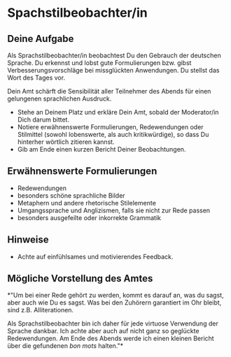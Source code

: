 
# Spachstilbeobachter/in

## Deine Aufgabe

Als Sprachstilbeobachter/in beobachtest Du den Gebrauch der deutschen Sprache.
Du erkennst und lobst gute Formulierungen bzw. gibst Verbesserungsvorschläge bei missglückten Anwendungen. Du stellst das Wort des Tages vor.

Dein Amt schärft die Sensibilität aller Teilnehmer des Abends für einen gelungenen sprachlichen Ausdruck.

* Stehe an Deinem Platz und erkläre Dein Amt, sobald der Moderator/in Dich darum bittet.
* Notiere erwähnenswerte Formulierungen, Redewendungen oder Stilmittel (sowohl lobenswerte, als auch kritikwürdige), so dass Du hinterher wörtlich zitieren kannst.
* Gib am Ende einen kurzen Bericht Deiner Beobachtungen.


## Erwähnenswerte Formulierungen

* Redewendungen
* besonders schöne sprachliche Bilder
* Metaphern und andere rhetorische Stilelemente
* Umgangssprache und Anglizismen, falls sie nicht zur Rede passen
* besonders ausgefeilte oder inkorrekte Grammatik

## Hinweise

* Achte auf einfühlsames und motivierendes Feedback.

## Mögliche Vorstellung des Amtes

*"Um bei einer Rede gehört zu werden, kommt es darauf an, was du sagst, aber auch wie Du es sagst. Was bei den Zuhörern garantiert im Ohr bleibt, sind z.B. Alliterationen.

Als Sprachstilbeobachter bin ich daher für jede virtuose Verwendung der Sprache dankbar. Ich achte aber auch auf nicht ganz so geglückte Redewendungen. Am Ende des Abends werde ich einen kleinen Bericht über die gefundenen *bon mots* halten."*

